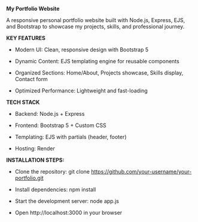 **My Portfolio Website**

A responsive personal portfolio website built with Node.js, Express, EJS, and Bootstrap to showcase my projects, skills, and professional journey.

**KEY FEATURES**

- Modern UI: Clean, responsive design with Bootstrap 5

- Dynamic Content: EJS templating engine for reusable components

- Organized Sections: Home/About, Projects showcase, Skills display, Contact form

- Optimized Performance: Lightweight and fast-loading

**TECH STACK**
- Backend: Node.js + Express

- Frontend: Bootstrap 5 + Custom CSS

- Templating: EJS with partials (header, footer)

- Hosting: Render

**INSTALLATION STEPS:**

- Clone the repository:
git clone https://github.com/your-username/your-portfolio.git

- Install dependencies:
npm install

- Start the development server:
node app.js

- Open http://localhost:3000 in your browser
